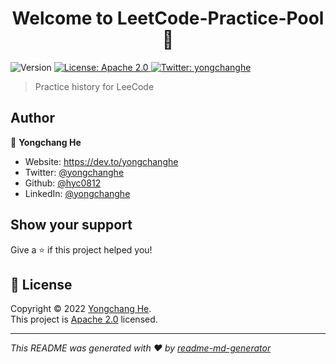 <h1 align="center">Welcome to LeetCode-Practice-Pool 👋</h1>
<p>
  <img alt="Version" src="https://img.shields.io/badge/version-V1.0-blue.svg?cacheSeconds=2592000" />
  <a href="https://github.com/hyc0812/LeetCode-Practice-Pool/blob/master/LICENSE" target="_blank">
    <img alt="License: Apache 2.0" src="https://img.shields.io/badge/License-Apache 2.0-yellow.svg" />
  </a>
  <a href="https://twitter.com/yongchanghe" target="_blank">
    <img alt="Twitter: yongchanghe" src="https://img.shields.io/twitter/follow/yongchanghe.svg?style=social" />
  </a>
</p>

> Practice history for LeeCode

## Author

👤 **Yongchang He**

* Website: https://dev.to/yongchanghe
* Twitter: [@yongchanghe](https://twitter.com/yongchanghe)
* Github: [@hyc0812](https://github.com/hyc0812)
* LinkedIn: [@yongchanghe](https://www.linkedin.com/in/yongchang-he-935405135/)

## Show your support

Give a ⭐️ if this project helped you!

## 📝 License

Copyright © 2022 [Yongchang He](https://github.com/hyc0812).<br />
This project is [Apache 2.0](https://github.com/hyc0812/LeetCode-Practice-Pool/blob/master/LICENSE) licensed.

***
_This README was generated with ❤️ by [readme-md-generator](https://github.com/kefranabg/readme-md-generator)_
